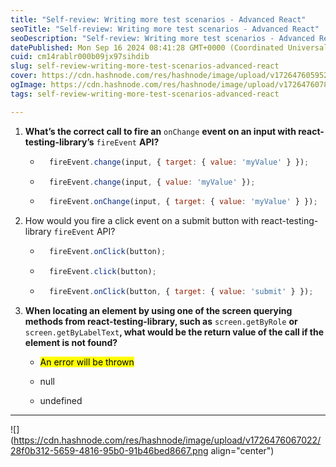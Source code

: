 ```yaml
---
title: "Self-review: Writing more test scenarios - Advanced React"
seoTitle: "Self-review: Writing more test scenarios - Advanced React"
seoDescription: "Self-review: Writing more test scenarios - Advanced React"
datePublished: Mon Sep 16 2024 08:41:28 GMT+0000 (Coordinated Universal Time)
cuid: cm14rablr000b09jx97sihdib
slug: self-review-writing-more-test-scenarios-advanced-react
cover: https://cdn.hashnode.com/res/hashnode/image/upload/v1726476059524/1ba98bbc-377d-4a51-afe7-0423fc62df59.jpeg
ogImage: https://cdn.hashnode.com/res/hashnode/image/upload/v1726476078902/4d2f1d8a-baae-461f-8290-f235964d8a18.jpeg
tags: self-review-writing-more-test-scenarios-advanced-react

---
```


1. **What’s the correct call to fire an** `onChange` **event on an input with react-testing-library’s** `fireEvent` **API?**
    
    * ```javascript
        fireEvent.change(input, { target: { value: 'myValue' } });
        ```
        
    * ```javascript
        fireEvent.change(input, { value: 'myValue' });
        ```
        
    * ```javascript
        fireEvent.onChange(input, { target: { value: 'myValue' } }); 
        ```
        
2. How would you fire a click event on a submit button with react-testing-library `fireEvent` API?
    
    * ```javascript
        fireEvent.onClick(button);
        ```
        
    * ```javascript
        fireEvent.click(button);
        ```
        
    * ```javascript
        fireEvent.onClick(button, { target: { value: 'submit' } });
        ```
        
3. **When locating an element by using one of the screen querying methods from react-testing-library, such as** `screen.getByRole` **or** `screen.getByLabelText`**, what would be the return value of the call if the element is not found?**
    
    * <mark>An error will be thrown</mark>
        
    * null
        
    * undefined
        

---

![](https://cdn.hashnode.com/res/hashnode/image/upload/v1726476067022/28f0b312-5659-4816-95b0-91b46bed8667.png align="center")